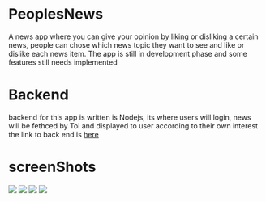 # PeoplesNews
A news app where you can give your opinion by liking or disliking a certain news, people can chose which news topic they want to see and like or dislike each news item.
The app is still in development phase and some features still needs implemented

# Backend
backend for this app is written is Nodejs, its where users will login, news will be fethced by Toi and displayed to user according to their own interest
the link to back end is [here](https://github.com/Rishabhk07/backend-news-app)

# screenShots

![](https://github.com/Rishabhk07/PeoplesNews/blob/master/screen%20shots/rsz_screenshot_20170309-013320.png)
![](https://github.com/Rishabhk07/PeoplesNews/blob/master/screen%20shots/rsz_screenshot_20170308-031010.png)
![](https://github.com/Rishabhk07/PeoplesNews/blob/master/screen%20shots/rsz_screenshot_20170308-031004.png)
![](https://github.com/Rishabhk07/PeoplesNews/blob/master/screen%20shots/rsz_1screenshot_20170308-030957.png)
